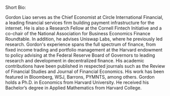 Short Bio:

Gordon Liao serves as the Chief Economist at Circle International Financial, a leading financial services firm building payment infrastructure for the internet. He is also a Research Fellow at the Cornell Fintech Initiative and a co-chair of the National Association for Business Economics Finance Roundtable. In addition, he advises Uniswap Labs, where he previously led research. Gordon's experience spans the full spectrum of finance, from fixed income trading and portfolio management at the Harvard endowment to policy advising at the Federal Reserve Board of Governors to leading research and development in decentralized finance. His academic contributions have been published in respected journals such as the Review of Financial Studies and Journal of Financial Economics. His work has been featured in Bloomberg, WSJ, Barrons, PYMNTS, among others. Gordon holds a Ph.D. in Economics from Harvard University. He received his Bachelor’s degree in Applied Mathematics from Harvard College.
